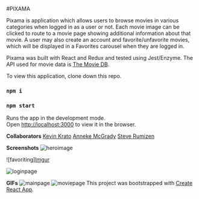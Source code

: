
#PIXAMA

Pixama is application which allows users to browse movies in various categories when logged in as a user or not. Each movie image can be clicked to route to a movie page showing additional information about that movie. A user may also create an account and favorite/unfavorite movies, which will be displayed in a Favorites carousel when they are logged in.

Pixama was built with React and Redux and tested using Jest/Enzyme.
The API used for movie data is [The Movie DB](www.themoviedb.org).

To view this application, clone down this repo.  
### `npm i`

### `npm start`

Runs the app in the development mode.<br>
Open [http://localhost:3000](http://localhost:3000) to view it in the browser.

**Collaborators**
[Kevin Krato](https://github.com/KevinKra)
[Anneke McGrady](https://github.com/annekemcgrady)
[Steve Rumizen](https://github.com/rumizen)

**Screenshots**
![heroimage](https://imgur.com/zgPmS8p)

![favoriting][Imgur](https://imgur.com/PqCG6Kn)

![loginpage](https://imgur.com/zgPmS8p)

**GIFs**
![mainpage](https://imgur.com/UYb2sJo)
![moviepage](https://imgur.com/UYb2sJo)
This project was bootstrapped with [Create React App](https://github.com/facebook/create-react-app).